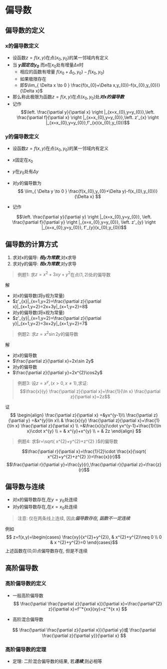 # 偏导数

## 偏导数的定义

### x的偏导数定义

- 设函数$z=f(x,y)$在点$(x_{0},y_{0})$的某一邻域内有定义
- 当 ***$y$固定在$y_{0}$*** 而$x$在$x_{0}$处有增量$\Delta x$时
	- 相应的函数有增量 $f(x_{0}+\Delta_{0},y_{0})-f(x_{0},y_{0})$
	- 如果极限存在
	- 即$\lim_{ \Delta x \to 0 } \frac{f(x_{0}+\Delta x,y_{0})-f(x_{0},y_{0})}{\Delta x}$
- 那么称此极限为函数$z=f(x,y)$在点$(x_{0},y_{0})$处***对x的偏导数***
- 记作$$\left. \frac{\partial y}{\partial x} \right |_{x=x_{0},y=y_{0}},\left. \frac{\partial f}{\partial x} \right |_{x=x_{0},y=y_{0}},\left. z'_{x} \right |_{x=x_{0},y=y_{0}},f'_{x}(x_{0},y_{0})$$

### y的偏导数定义

- 设函数$z=f(x,y)$在点$(x_{0},y_{0})$的某一邻域内有定义
- $x$固定在$x_{0}$
- $y$在$y_{0}$处有$\Delta y$
- 对$y$的偏导数为$$
\lim_{ \Delta y \to 0 } \frac{f(x_{0},y_{0}+\Delta y)-f(x_{0},y_{0})}{\Delta x}
$$

- 记作

$$\left. \frac{\partial y}{\partial y} \right |_{x=x_{0},y=y_{0}},
\left. \frac{\partial f}{\partial y} \right |_{x=x_{0},y=y_{0}},
\left. z'_{y} \right |_{x=x_{0},y=y_{0}},
f'_{y}(x_{0},y_{0})$$

## 偏导数的计算方式

1. 求对x的偏导: ***视y为常数***,对x求导
2. 求对y的偏导: ***视x为常数***,对y求导

> 例题1: 求$z=x^{2}+3xy+y^{2}$在点$(1,2)$处的偏导数

解
- 对x的偏导数(将y视为常量)
- $z'_{x}|_{x=1,y=2}=\frac{\partial z}{\partial x}|_{x=1,y=2}=2x+3y|_{x=1,y=2}=8$
- 对y的偏导数(将x视为常量)
- $z'_{y}|_{x=1,y=2}=\frac{\partial z}{\partial y}|_{x=1,y=2}=3x+2y|_{x=1,y=2}=7$

> 例题2: 求$z=x^{2}\sin2y$的偏导数

解
- 对x的偏导数
- $\frac{\partial z}{\partial x}=2x\sin 2y$
- 对y的偏导数
- $\frac{\partial z}{\partial y}=2x^{2}\cos2y$

> 例题3: 设$z=x^{y},(x>0,x\neq 1)$,求证:$$\frac{x}{y} \frac{\partial z}{\partial x}+\frac{1}{\ln x} \frac{\partial z}{\partial x}=2z$$

证
$$
\begin{align}
\frac{\partial z}{\partial x} =&yx^{y-1}\\
\frac{\partial z}{\partial y}  =&x^{y}\ln x\\
 & \frac{x}{y} \frac{\partial z}{\partial x}+\frac{1}{\ln x} \frac{\partial z}{\partial x} \\
=&\frac{x}{y}\cdot yx^{y-1}+\frac{1}{\ln x}\cdot x^{y} \\
= & x^{y}+x^{y} \\
= & 2z
\end{align}
$$

> 例题4: 求$r=\sqrt{ x^{2}+y^{2}+z^{2} }$的偏导数

$$\frac{\partial r}{\partial x}=\frac{1}{2}\cdot \frac{x}{\sqrt{ x^{2}+y^{2}+z^{2} }}=\frac{x}{r}$$
$$\frac{\partial r}{\partial y}=\frac{y}{r},\frac{\partial r}{\partial z}=\frac{z}{r}$$

## 偏导数与连续

- 对x的偏导数存在,在$y=y_{0}$处连续
- 对y的偏导数存在,在$x=x_{0}$处连续
> 注意: 仅在两条线上连续, 因此***偏导数存在, 函数不一定连续***

例如 $$
z=f(x,y)=\begin{cases}
\frac{xy}{x^{2}+y^{2}}, & x^{2}+y^{2}\neq 0 \\
0 & x ^{2}+y^{2}=0
\end{cases}$$
上述函数在(0,0)点偏导数存在, 但是不连续

## 高阶偏导数

### 高阶偏导数的定义
- 一般高阶偏导数
$$
\frac{\partial \frac{\partial z}{\partial x}}{\partial x}=\frac{\partial^{2} z}{\partial x}=f''*{xx}(xy)=z''*{x x}
$$

- 高阶混合偏导数

$$
\frac{\partial \frac{\partial z}{\partial x}}{\partial y}或
\frac{\partial \frac{\partial z}{\partial y}}{\partial x}
$$

### 高阶偏导数的定理

- 定理: 二阶混合偏导数的结果, 若***连续***,则必相等
